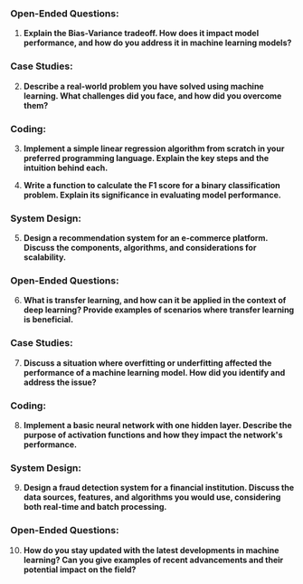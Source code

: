 ### Open-Ended Questions:

1. **Explain the Bias-Variance tradeoff. How does it impact model performance, and how do you address it in machine learning models?**

### Case Studies:

2. **Describe a real-world problem you have solved using machine learning. What challenges did you face, and how did you overcome them?**

### Coding:

3. **Implement a simple linear regression algorithm from scratch in your preferred programming language. Explain the key steps and the intuition behind each.**

4. **Write a function to calculate the F1 score for a binary classification problem. Explain its significance in evaluating model performance.**

### System Design:

5. **Design a recommendation system for an e-commerce platform. Discuss the components, algorithms, and considerations for scalability.**

### Open-Ended Questions:

6. **What is transfer learning, and how can it be applied in the context of deep learning? Provide examples of scenarios where transfer learning is beneficial.**

### Case Studies:

7. **Discuss a situation where overfitting or underfitting affected the performance of a machine learning model. How did you identify and address the issue?**

### Coding:

8. **Implement a basic neural network with one hidden layer. Describe the purpose of activation functions and how they impact the network's performance.**

### System Design:

9. **Design a fraud detection system for a financial institution. Discuss the data sources, features, and algorithms you would use, considering both real-time and batch processing.**

### Open-Ended Questions:

10. **How do you stay updated with the latest developments in machine learning? Can you give examples of recent advancements and their potential impact on the field?**
